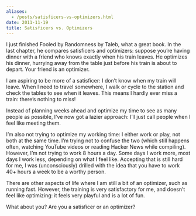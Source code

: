 ```yaml
---
aliases:
  - /posts/satisficers-vs-optimizers.html
date: 2011-11-19
title: Satisficers vs. Optimizers
---
```


I just finished Fooled by Randomness by Taleb, what a great book. In the last
chapter, he compares satisficers and optimizers: suppose you’re having dinner
with a friend who knows exactly when his train leaves. He optimizes his dinner,
hurrying away from the table just before his train is about to depart. Your
friend is an optimizer.&#10;

I am aspiring to be more of a satisficer: I don’t know when my train will leave.
When I need to travel somewhere, I walk or cycle to the station and check the
tables to see when it leaves. This means I hardly ever miss a train: there’s
nothing to miss\!&#10;

Instead of planning weeks ahead and optimize my time to see as many people as
possible, I’ve now got a lazier approach: I’ll just call people when I feel like
meeting them.&#10;

I’m also not trying to optimize my working time: I either work or play, not both
at the same time. I’m trying not to confuse the two (which still happens often,
watching YouTube videos or reading Hacker News while compiling). However, I’m
not trying to work 8 hours a day. Some days I work more, most days I work less,
depending on what I feel like. Accepting that is still hard for me, I was
(unconsciously) drilled with the idea that you have to work 40+ hours a week to
be a worthy person.&#10;

There are other aspects of life where I am still a bit of an optimizer, such as
running fast. However, the training is very satisfactory for me, and doesn’t
feel like optimizing: it feels very playful and is a lot of fun.&#10;

What about you? Are you a satisficer or an optimizer?&#10;
